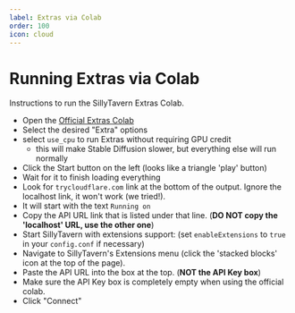 ```yaml
---
label: Extras via Colab
order: 100
icon: cloud
---
```

# Running Extras via Colab

Instructions to run the SillyTavern Extras Colab.

* Open the [Official Extras Colab](https://colab.research.google.com/github/Cohee1207/SillyTavern/blob/release/colab/GPU.ipynb)
* Select the desired "Extra" options
* select `use_cpu` to run Extras without requiring GPU credit
  * this will make Stable Diffusion slower, but everything else will run normally
* Click the Start button on the left (looks like a triangle 'play' button)
* Wait for it to finish loading everything
* Look for `trycloudflare.com` link at the bottom of the output. Ignore the localhost link, it won't work (we tried!).
* It will start with the text `Running on`
* Copy the API URL link that is listed under that line. (**DO NOT copy the 'localhost' URL, use the other one**)
* Start SillyTavern with extensions support: (set `enableExtensions` to `true` in your `config.conf` if necessary)
* Navigate to SillyTavern's Extensions menu (click the 'stacked blocks' icon at the top of the page).
* Paste the API URL into the box at the top. (**NOT the API Key box**)
* Make sure the API Key box is completely empty when using the official colab.
* Click "Connect"
